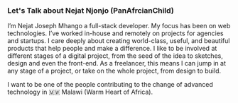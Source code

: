 ### Let's Talk about Nejat Njonjo (PanAfrcianChild)

I’m Nejat Joseph Mhango a full-stack developer.   My focus has been on web technologies. I’ve worked in-house and remotely on projects for agencies and startups. I care deeply about creating world-class, useful, and beautiful products that help people and make a difference. I like to be involved at different stages of a digital project, from the seed of the idea to sketches, design and even the front-end. As a freelancer, this means I can jump in at any stage of a project, or take on the whole project, from design to build.

I want to be one of the people contributing to the change of advanced technology in :malawi: Malawi (Warm Heart of Africa).
